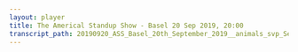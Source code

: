 ```yaml
---
layout: player
title: The Americal Standup Show - Basel 20 Sep 2019, 20:00
transcript_path: 20190920_ASS_Basel_20th_September_2019__animals_svp_Sexbots
---
```

